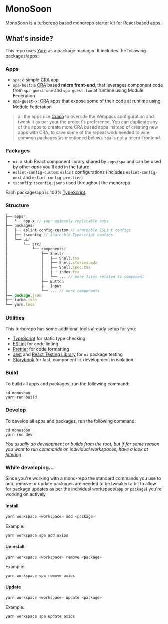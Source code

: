 # MonoSoon

MonoSoon is a [turborepo](https://turborepo.org/) based monorepo starter kit for React based apps.


## What's inside?

This repo uses [Yarn](https://classic.yarnpkg.com/lang/en/) as a package manager. It includes the following packages/apps:

### Apps
- `spa`: a simple [CRA](https://create-react-app.dev/) app
- `spa-host`: a [CRA](https://create-react-app.dev/) based **micro front-end**, that leverages component code from `spa-guest-one` and `spa-guest-two` at runtime using Module Federation
- `spa-guest-x`: [CRA](https://create-react-app.dev/) apps that expose some of their code at runtime using Module Federation

> all the apps use [Craco](https://www.npmjs.com/package/@craco/craco) to override the Webpack configuration and tweak it as per your the project's preference. You can duplicate any of the apps to create more CRA based apps instead of creating new apps with CRA, to save some of the repeat work needed to wire common packages(as mentioned below). `spa` is not a micro-frontend.

### Packages
- `ui`: a stub React component library shared by `apps/spa` and can be used by other _apps_ you'll add in the future
- `eslint-config-custom`: `eslint` configurations (includes `eslint-config-next` and `eslint-config-prettier`)
- `tsconfig`: `tsconfig.json`s used throughout the monorepo

Each package/app is 100% [TypeScript](https://www.typescriptlang.org/).

### Structure
```js
├── apps/
│   └── app-x // your uniquely replicable apps
├── packages/
│   ├── eslint-config-custom // shareable ESLint configs
│   ├── tsconfig // shareable Typescript configs
│   └── ui/
│       └── src/
│           └── components/
│               ├── Shell/
│               │   ├── Shell.tsx
│               │   ├── Shell.stories.mdx
│               │   ├── Shell.spec.tsx
│               │   ├── index.tsx
│               │   └── ... // more files related to component
│               ├── Button
│               ├── Input
│               └── ... // more components
├── package.json
├── turbo.json
└── yarn.lock
```

### Utilities

This turborepo has some additional tools already setup for you:

- [TypeScript](https://www.typescriptlang.org/) for static type checking
- [ESLint](https://eslint.org/) for code linting
- [Prettier](https://prettier.io) for code formatting
- [Jest](https://jestjs.io/) and [React Testing Library](https://testing-library.com/docs/react-testing-library/intro/) for `ui` package  testing
- [Storybook](https://storybook.js.org/) for fast, component `ui` development in isolation

### Build

To build all apps and packages, run the following command:

```
cd monosoon
yarn run build
```

### Develop

To develop all apps and packages, run the following command:

```
cd monosoon
yarn run dev
```

_You usually do development or builds from the root, but if for some reason you want to run commands on individual workspaces, have a look at [filtering](https://turborepo.org/docs/core-concepts/filtering)_

### While developing...
Since you're working with a mono-repo the standard commands you use to add, remove or update packages are needed to be tweaked a bit to allow for package updates as per the individual workspace(`app` or `package`) you're working on actively

#### Install

```sh
yarn workspace <workspace> add <package>
```
Example:
```
yarn workspace spa add axios
```

#### Uninstall

```sh
yarn workspace <workspace> remove <package>
```
Example:
```
yarn workspace spa remove axios
```

#### Update

```sh
yarn workspace <workspace> update <package>
```
Example:
```
yarn workspace spa update axios
```
